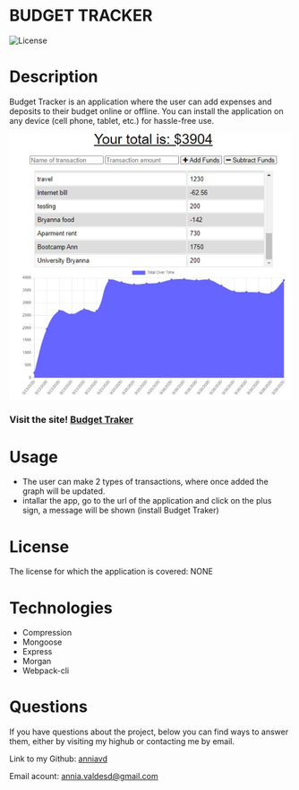 # BUDGET TRACKER


![License](https://img.shields.io/badge/License-NONE-grenn.svg)
  

# Description

Budget Tracker is an application where the user can add expenses and deposits to their budget online or offline. You can install the application on any device (cell phone, tablet, etc.) for hassle-free use.



 ![Homepage](./public/imagesReadme/web-site.jpg)



 ### Visit the site! [Budget Traker](https:)


    
# Usage 
 - The user can make 2 types of transactions, where once added the graph will be updated.
- intallar the app, go to the url of the application and click on the plus sign, a message will be shown (install Budget Traker)



# License
The license for which the application is covered:
NONE 

# Technologies
- Compression
- Mongoose
- Express
- Morgan
- Webpack-cli

# Questions

  If you have questions about the project, below you can find ways to answer them, either by visiting my highub or contacting me by email.
  
  Link to my Github: [anniavd](https://github.com/anniavd)

  
  Email acount: [annia.valdesd@gmail.com](mailto:annia.valdesd@gmail.com)
    
